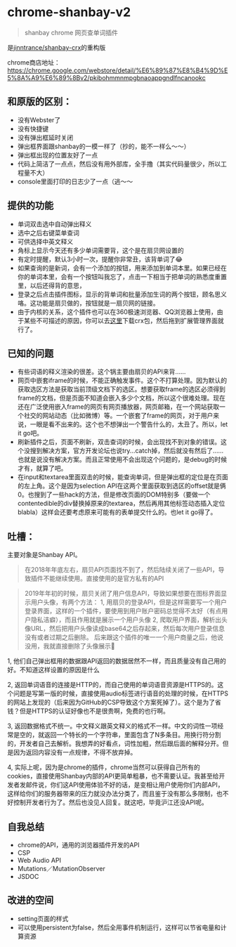 # chrome-shanbay-v2

> shanbay chrome 网页查单词插件

是[jinntrance/shanbay-crx](https://github.com/jinntrance/shanbay-crx)的重构版

chrome商店地址：https://chrome.google.com/webstore/detail/%E6%89%87%E8%B4%9D%E5%8A%A9%E6%89%8Bv2/pkibohmmnmpgbnaoappgndlfncanookc


## 和原版的区别：
- 没有Webster了
- 没有快捷键
- 没有弹出框延时关闭
- 弹出框界面跟shanbay的一模一样了（抄的，能不一样么～～）
- 弹出框出现的位置友好了一点
- 代码上简洁了一点点，然后没有用外部库，全手撸（其实代码量很少，所以工程量不大）
- console里面打印的日志少了一点（逃～～

## 提供的功能
- 单词双击选中自动弹出释义
- 选中之后右键菜单查词
- 可供选择中英文释义
- 角标上显示今天还有多少单词需要背，这个是在扇贝网设置的
- 有定时提醒，默认3小时一次，提醒你非常丑，该背单词了😂
- 如果查询的是新词，会有一个添加的按钮，用来添加到单词本里。如果已经在你的单词本里，会有一个按钮叫我忘了，点击一下相当于把单词的熟悉度重置里，以后还得背的意思，
- 登录之后点击插件图标，显示的背单词和批量添加生词的两个按钮，顾名思义咯。这功能是扇贝做的，按钮就是一扇贝网的链接。
- 由于内核的关系，这个插件也可以在360极速浏览器、QQ浏览器上使用，由于某些不可描述的原因，你可以去[这里](https://github.com/maicss/chrome-shanbay-v2/releases)下载crx包，然后拖到扩展管理界面就行了。



## 已知的问题

- 有些词语的释义渲染的很差。这个锅主要由扇贝的API来背……
- 网页中嵌套iframe的时候，不能正确触发事件。这个不打算处理。因为默认的获取选区方法是获取当前顶级文档下的选区。想要获取frame的选区必须得到frame的文档，但是页面不知道会嵌入多少个文档，所以这个很难处理。现在还在广泛使用嵌入frame的网页有网页播放器，网页邮箱，在一个网站获取一个社交的网站动态（比如微博）等。一个嵌套了frame的网页，对于用户来说，一眼是看不出来的。这个也不想弹出一个警告什么的，太丑了。所以，let it go吧。
- 刷新插件之后，页面不刷新，双击查词的时候，会出现找不到对象的错误。这个没搜到解决方案，官方开发论坛也说try...catch掉，然后就没有然后了……也就是说没有解决方案。而且正常使用不会出现这个问题的，是debug的时候才有，就算了吧。
- 在input和textarea里面双击的时候，能查询单词，但是弹出框的定位是在页面的左上角。这个是因为selection API在这两个里面获取到选区的offset就是俩0。也搜到了一些hack的方法，但是修改页面的DOM特别多（要做一个contentedible的div替换掉原来的textarea，然后再用其他标签动态插入定位blabla）这样会还要考虑原来可能有的表单提交什么的。也let it go得了。



## 吐槽：

主要对象是Shanbay API。

> 在2018年年底左右，扇贝API页面找不到了，然后陆续关闭了一些API，导致插件不能继续使用。直接使用的是官方私有的API

> 2019年年初的时候，扇贝关闭了用户信息API，导致如果想要在图标界面显示用户头像，有两个方法：
>   1, 用扇贝的登录API，但是这样需要写一个用户登录界面，这样的一个插件，要使用到用户账户密码总觉得不太好（有点用户隐私洁癖），而且作用就是展示一个用户头像
>   2, 爬取用户界面，解析出头像URL，然后把用户头像读成base64之后存起来，然后每次用户登录信息没有或者过期之后删除。
> 后来跟这个插件的唯一一个用户商量之后，他说没用，我就直接删除了头像展示🤣

1, 他们自己弹出框用的数据跟API返回的数据居然不一样，而且质量没有自己用的好。不知道这样设置的原因是什么

2, 返回单词语音的连接是HTTP的，而自己使用的单词语音资源是HTTPS的。这个问题是写第一版的时候，直接使用audio标签进行语音的处理的时候，在HTTPS的网站上发现的（后来因为GitHub的CSP导致这个方案死掉了）。这个是为了省钱？但是HTTPS的认证好像也不是很贵啊，免费的也行啊。

3, 返回数据格式不统一。中文释义跟英文释义的格式不一样。中文的词性一项经常是空的，就返回一个特长的一个字符串，里面包含了N多条目。用换行符分割的，开发者自己去解析。我想弄的好看点，词性加粗，然后跟后面的解释分开。但是因为返回内容没有一点规律，不得不放弃掉。

4, 实际上呢，因为是chrome的插件，chrome当然可以获得自己所有的cookies，直接使用Shanbay内部的API更简单粗暴，也不需要认证。我甚至给开发者发邮件说，你们这API使用体验不好的话，是变相让用户使用你们内部API，这样给你们的服务器带来的压力就没办法分类了，而且鉴于没有那么多限制，也不好控制开发者行为了。然后也没见人回复。就这吧，毕竟沪江还没API呢。


## 自我总结

- chrome的API，通用的浏览器插件开发的API
- CSP
- Web Audio API
- Mutations／MutationObserver
- JSDOC

## 改进的空间

- setting页面的样式
- 可以使用persistent为false，然后全用事件机制运行，这样可以节省电量和计算资源

